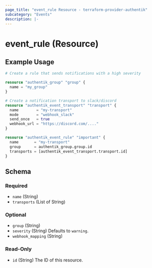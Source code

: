 ```yaml
---
page_title: "event_rule Resource - terraform-provider-authentik"
subcategory: "Events"
description: |-
---
```


# event_rule (Resource)

## Example Usage

```terraform
# Create a rule that sends notifications with a high severity

resource "authentik_group" "group" {
  name = "my_group"
}

# Create a notification transport to slack/discord
resource "authentik_event_transport" "transport" {
  name        = "my-transport"
  mode        = "webhook_slack"
  send_once   = true
  webhook_url = "https://discord.com/...."
}

resource "authentik_event_rule" "important" {
  name       = "my-transport"
  group      = authentik_group.group.id
  transports = [authentik_event_transport.transport.id]
}
```

<!-- schema generated by tfplugindocs -->
## Schema

### Required

- `name` (String)
- `transports` (List of String)

### Optional

- `group` (String)
- `severity` (String) Defaults to `warning`.
- `webhook_mapping` (String)

### Read-Only

- `id` (String) The ID of this resource.
